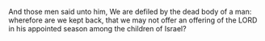 And those men said unto him, We are defiled by the dead body of a man: wherefore are we kept back, that we may not offer an offering of the LORD in his appointed season among the children of Israel?
